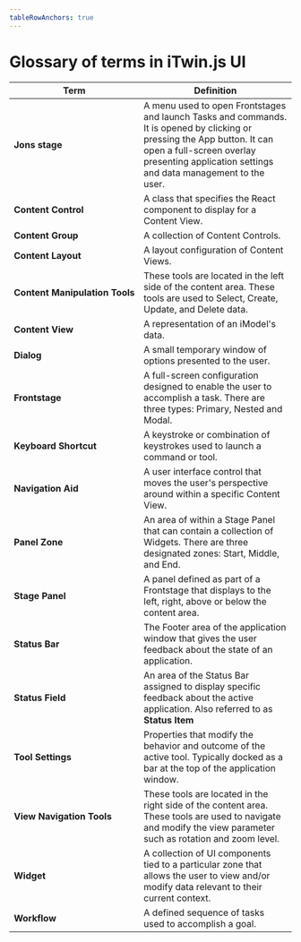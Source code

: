 ```yaml
---
tableRowAnchors: true
---
```


# Glossary of terms in iTwin.js UI

|Term | Definition
|------------|------------|
|**Jons stage**|A menu used to open Frontstages and launch Tasks and commands. It is opened by clicking or pressing the App button. It can open a full-screen overlay presenting application settings and data management to the user.
|**Content&nbsp;Control**|A class that specifies the React component to display for a Content View.
|**Content&nbsp;Group**|A collection of Content Controls.
|**Content&nbsp;Layout**|A layout configuration of Content Views.
|**Content&nbsp;Manipulation&nbsp;Tools**|These tools are located in the left side of the content area. These tools are used to Select, Create, Update, and Delete data.
|**Content&nbsp;View**|A representation of an iModel's data.
|**Dialog**|A small temporary window of options presented to the user.
|**Frontstage**|A full-screen configuration designed to enable the user to accomplish a task. There are three types: Primary, Nested and Modal.
|**Keyboard&nbsp;Shortcut**|A keystroke or combination of keystrokes used to launch a command or tool.
|**Navigation&nbsp;Aid**|A user interface control that moves the user's perspective around within a specific Content View.
|**Panel&nbsp;Zone**|An area of within a Stage Panel that can contain a collection of Widgets. There are three designated zones: Start, Middle, and End.
|**Stage&nbsp;Panel**|A panel defined as part of a Frontstage that displays to the left, right, above or below the content area.
|**Status&nbsp;Bar**|The Footer area of the application window that gives the user feedback about the state of an application.
|**Status&nbsp;Field**|An area of the Status Bar assigned to display specific feedback about the active application. Also referred to as **Status&nbsp;Item**
|**Tool&nbsp;Settings**|Properties that modify the behavior and outcome of the active tool. Typically docked as a bar at the top of the application window.
|**View&nbsp;Navigation&nbsp;Tools**|These tools are located in the right side of the content area. These tools are used to navigate and modify the view parameter such as rotation and zoom level.
|**Widget**|A collection of UI components tied to a particular zone that allows the user to view and/or modify data relevant to their current context.
|**Workflow**|A defined sequence of tasks used to accomplish a goal.
